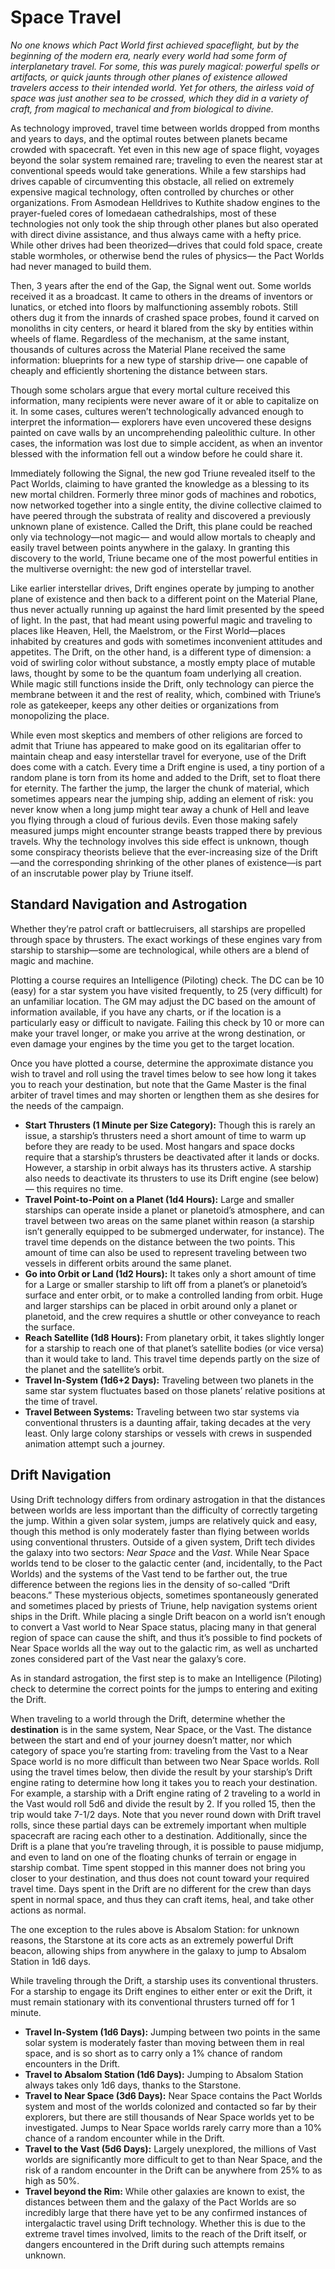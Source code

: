 # Space Travel

_No one knows which Pact World first achieved spaceflight, but by the beginning of the modern era, nearly every world had some form of interplanetary travel. For some, this was purely magical: powerful spells or artifacts, or quick jaunts through other planes of existence allowed travelers access to their intended world. Yet for others, the airless void of space was just another sea to be crossed, which they did in a variety of craft, from magical to mechanical and from biological to divine._

As technology improved, travel time between worlds dropped from months and years to days, and the optimal routes between planets became crowded with spacecraft. Yet even in this new age of space flight, voyages beyond the solar system remained rare; traveling to even the nearest star at conventional speeds would take generations. While a few starships had drives capable of circumventing this obstacle, all relied on extremely expensive magical technology, often controlled by churches or other organizations. From Asmodean Helldrives to Kuthite shadow engines to the prayer-fueled cores of Iomedaean cathedralships, most of these technologies not only took the ship through other planes but also operated with direct divine assistance, and thus always came with a hefty price. While other drives had been theorized—drives that could fold space, create stable wormholes, or otherwise bend the rules of physics— the Pact Worlds had never managed to build them.

Then, 3 years after the end of the Gap, the Signal went out. Some worlds received it as a broadcast. It came to others in the dreams of inventors or lunatics, or etched into floors by malfunctioning assembly robots. Still others dug it from the innards of crashed space probes, found it carved on monoliths in city centers, or heard it blared from the sky by entities within wheels of flame. Regardless of the mechanism, at the same instant, thousands of cultures across the Material Plane received the same information: blueprints for a new type of starship drive— one capable of cheaply and efficiently shortening the distance between stars.

Though some scholars argue that every mortal culture received this information, many recipients were never aware of it or able to capitalize on it. In some cases, cultures weren’t technologically advanced enough to interpret the information— explorers have even uncovered these designs painted on cave walls by an uncomprehending paleolithic culture. In other cases, the information was lost due to simple accident, as when an inventor blessed with the information fell out a window before he could share it.

Immediately following the Signal, the new god Triune revealed itself to the Pact Worlds, claiming to have granted the knowledge as a blessing to its new mortal children. Formerly three minor gods of machines and robotics, now networked together into a single entity, the divine collective claimed to have peered through the substrata of reality and discovered a previously unknown plane of existence. Called the Drift, this plane could be reached only via technology—not magic— and would allow mortals to cheaply and easily travel between points anywhere in the galaxy. In granting this discovery to the world, Triune became one of the most powerful entities in the multiverse overnight: the new god of interstellar travel.

Like earlier interstellar drives, Drift engines operate by jumping to another plane of existence and then back to a different point on the Material Plane, thus never actually running up against the hard limit presented by the speed of light. In the past, that had meant using powerful magic and traveling to places like Heaven, Hell, the Maelstrom, or the First World—places inhabited by creatures and gods with sometimes inconvenient attitudes and appetites. The Drift, on the other hand, is a different type of dimension: a void of swirling color without substance, a mostly empty place of mutable laws, thought by some to be the quantum foam underlying all creation. While magic still functions inside the Drift, only technology can pierce the membrane between it and the rest of reality, which, combined with Triune’s role as gatekeeper, keeps any other deities or organizations from monopolizing the place.

While even most skeptics and members of other religions are forced to admit that Triune has appeared to make good on its egalitarian offer to maintain cheap and easy interstellar travel for everyone, use of the Drift does come with a catch. Every time a Drift engine is used, a tiny portion of a random plane is torn from its home and added to the Drift, set to float there for eternity. The farther the jump, the larger the chunk of material, which sometimes appears near the jumping ship, adding an element of risk: you never know when a long jump might tear away a chunk of Hell and leave you flying through a cloud of furious devils. Even those making safely measured jumps might encounter strange beasts trapped there by previous travels. Why the technology involves this side effect is unknown, though some conspiracy theorists believe that the ever-increasing size of the Drift—and the corresponding shrinking of the other planes of existence—is part of an inscrutable power play by Triune itself.

## Standard Navigation and Astrogation

Whether they’re patrol craft or battlecruisers, all starships are propelled through space by thrusters. The exact workings of these engines vary from starship to starship—some are technological, while others are a blend of magic and machine. 

Plotting a course requires an Intelligence (Piloting) check. The DC can be 10 (easy) for a star system you have visited frequently, to 25 (very difficult) for an unfamiliar location. The GM may adjust the DC based on the amount of information available, if you have any charts, or if the location is a particularly easy or difficult to navigate. Failing this check by 10 or more can make your travel longer, or make you arrive at the wrong destination, or even damage your engines by the time you get to the target location.

Once you have plotted a course, determine the approximate distance you wish to travel and roll using the travel times below to see how long it takes you to reach your destination, but note that the Game Master is the final arbiter of travel times and may shorten or lengthen them as she desires for the needs of the campaign.

* **Start Thrusters (1 Minute per Size Category):** Though this is rarely an issue, a starship’s thrusters need a short amount of time to warm up before they are ready to be used. Most hangars and space docks require that a starship’s thrusters be deactivated after it lands or docks. However, a starship in orbit always has its thrusters active. A starship also needs to deactivate its thrusters to use its Drift engine (see below)— this requires no time.
* **Travel Point-to-Point on a Planet (1d4 Hours):** Large and smaller starships can operate inside a planet or planetoid’s atmosphere, and can travel between two areas on the same planet within reason (a starship isn’t generally equipped to be submerged underwater, for instance). The travel time depends on the distance between the two points. This amount of time can also be used to represent traveling between two vessels in different orbits around the same planet.
* **Go into Orbit or Land (1d2 Hours):** It takes only a short amount of time for a Large or smaller starship to lift off from a planet’s or planetoid’s surface and enter orbit, or to make a controlled landing from orbit. Huge and larger starships can be placed in orbit around only a planet or planetoid, and the crew requires a shuttle or other conveyance to reach the surface.
* **Reach Satellite (1d8 Hours):** From planetary orbit, it takes slightly longer for a starship to reach one of that planet’s satellite bodies (or vice versa) than it would take to land. This travel time depends partly on the size of the planet and the satellite’s orbit.
* **Travel In-System (1d6+2 Days):** Traveling between two planets in the same star system fluctuates based on those planets’ relative positions at the time of travel.
* **Travel Between Systems:** Traveling between two star systems via conventional thrusters is a daunting affair, taking decades at the very least. Only large colony starships or vessels with crews in suspended animation attempt such a journey.

## Drift Navigation

Using Drift technology differs from ordinary astrogation in that the distances between worlds are less important than the difficulty of correctly targeting the jump. Within a given solar system, jumps are relatively quick and easy, though this method is only moderately faster than flying between worlds using conventional thrusters. Outside of a given system, Drift tech divides the galaxy into two sectors: _Near Space_ and the _Vast_. While Near Space worlds tend to be closer to the galactic center (and, incidentally, to the Pact Worlds) and the systems of the Vast tend to be farther out, the true difference between the regions lies in the density of so-called “Drift beacons.” These mysterious objects, sometimes spontaneously generated and sometimes placed by priests of Triune, help navigation systems orient ships in the Drift. While placing a single Drift beacon on a world isn’t enough to convert a Vast world to Near Space status, placing many in that general region of space can cause the shift, and thus it’s possible to find pockets of Near Space worlds all the way out to the galactic rim, as well as uncharted zones considered part of the Vast near the galaxy’s core.

As in standard astrogation, the first step is to make an Intelligence (Piloting) check to determine the correct points for the jumps to entering and exiting the Drift.

When traveling to a world through the Drift, determine whether the **destination** is in the same system, Near Space, or the Vast. The distance between the start and end of your journey doesn’t matter, nor which category of space you’re starting from: traveling from the Vast to a Near Space world is no more difficult than between two Near Space worlds. Roll using the travel times below, then divide the result by your starship’s Drift engine rating to determine how long it takes you to reach your destination. For example, a starship with a Drift engine rating of 2 traveling to a world in the Vast would roll 5d6 and divide the result by 2. If you rolled 15, then the trip would take 7-1/2 days. Note that you never round down with Drift travel rolls, since these partial days can be extremely important when multiple spacecraft are racing each other to a destination. Additionally, since the Drift is a plane that you’re traveling through, it is possible to pause midjump, and even to land on one of the floating chunks of terrain or engage in starship combat. Time spent stopped in this manner does not bring you closer to your destination, and thus does not count toward your required travel time. Days spent in the Drift are no different for the crew than days spent in normal space, and thus they can craft items, heal, and take other actions as normal.

The one exception to the rules above is Absalom Station: for unknown reasons, the Starstone at its core acts as an extremely powerful Drift beacon, allowing ships from anywhere in the galaxy to jump to Absalom Station in 1d6 days.

While traveling through the Drift, a starship uses its conventional thrusters. For a starship to engage its Drift engines to either enter or exit the Drift, it must remain stationary with its conventional thrusters turned off for 1 minute.

* **Travel In-System (1d6 Days):** Jumping between two points in the same solar system is moderately faster than moving between them in real space, and is so short as to carry only a 1% chance of random encounters in the Drift.
* **Travel to Absalom Station (1d6 Days):** Jumping to Absalom Station always takes only 1d6 days, thanks to the Starstone.
* **Travel to Near Space (3d6 Days):** Near Space contains the Pact Worlds system and most of the worlds colonized and contacted so far by their explorers, but there are still thousands of Near Space worlds yet to be investigated. Jumps to Near Space worlds rarely carry more than a 10% chance of a random encounter while in the Drift.
* **Travel to the Vast (5d6 Days):** Largely unexplored, the millions of Vast worlds are significantly more difficult to get to than Near Space, and the risk of a random encounter in the Drift can be anywhere from 25% to as high as 50%.
* **Travel beyond the Rim:** While other galaxies are known to exist, the distances between them and the galaxy of the Pact Worlds are so incredibly large that there have yet to be any confirmed instances of intergalactic travel using Drift technology. Whether this is due to the extreme travel times involved, limits to the reach of the Drift itself, or dangers encountered in the Drift during such attempts remains unknown.

